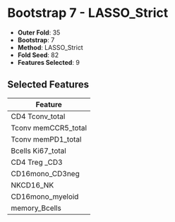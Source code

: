 # Bootstrap 7 - LASSO_Strict

- **Outer Fold**: 35
- **Bootstrap**: 7
- **Method**: LASSO_Strict
- **Fold Seed**: 82
- **Features Selected**: 9

## Selected Features

| Feature |
|---------|
| CD4 Tconv_total |
| Tconv memCCR5_total |
| Tconv memPD1_total |
| Bcells Ki67_total |
| CD4 Treg _CD3 |
| CD16mono_CD3neg |
| NKCD16_NK |
| CD16mono_myeloid |
| memory_Bcells |
